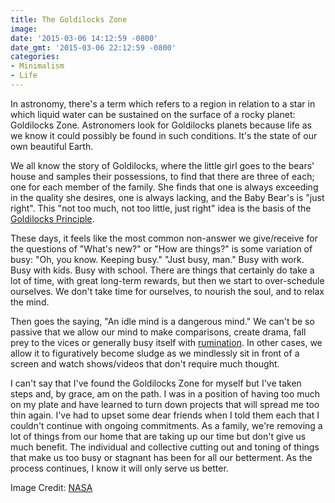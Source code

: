 ```yaml
---
title: The Goldilocks Zone
image: 
date: '2015-03-06 14:12:59 -0800'
date_gmt: '2015-03-06 22:12:59 -0800'
categories:
- Minimalism
- Life
---
```

In astronomy, there's a term which refers to a region in relation to a star in which liquid water can be sustained on the surface of a rocky planet: Goldilocks Zone. Astronomers look for Goldilocks planets because life as we know it could possibly be found in such conditions. It's the state of our own beautiful Earth.

We all know the story of Goldilocks, where the little girl goes to the bears' house and samples their possessions, to find that there are three of each; one for each member of the family. She finds that one is always exceeding in the quality she desires, one is always lacking, and the Baby Bear's is "just right". This "not too much, not too little, just right" idea is the basis of the <a title="Goldilocks Principle" href="http://en.wikipedia.org/wiki/Goldilocks_principle" target="_blank">Goldilocks Principle</a>.

These days, it feels like the most common non-answer we give/receive for the questions of "What's new?" or "How are things?" is some variation of busy: "Oh, you know. Keeping busy." "Just busy, man." Busy with work. Busy with kids. Busy with school. There are things that certainly do take a lot of time, with great long-term rewards, but then we start to over-schedule ourselves. We don't take time for ourselves, to nourish the soul, and to relax the mind.

Then goes the saying, "An idle mind is a dangerous mind." We can't be so passive that we allow our mind to make comparisons, create drama, fall prey to the vices or generally busy itself with <a title="6 Steps to Stop Overthinking Your Life" href="http://www.realsimple.com/work-life/life-strategies/get-over-overthinking" target="_blank">rumination</a>. In other cases, we allow it to figuratively become sludge as we mindlessly sit in front of a screen and watch shows/videos that don't require much thought.

I can't say that I've found the Goldilocks Zone for myself but I've taken steps and, by grace, am on the path. I was in a position of having too much on my plate and have learned to turn down projects that will spread me too thin again. I've had to upset some dear friends when I told them each that I couldn't continue with ongoing commitments. As a family, we're removing a lot of things from our home that are taking up our time but don't give us much benefit. The individual and collective cutting out and toning of things that make us too busy or stagnant has been for all our betterment. As the process continues, I know it will only serve us better.

Image Credit: <a href="http://www.nasa.gov/topics/solarsystem/features/solar_variability_prt.htm">NASA</a>
